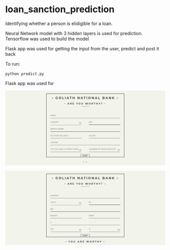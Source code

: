 # loan_sanction_prediction

Identifying whether a person is elidigible for a loan.

Neural Network model with 3 hidden layers is used for prediction. Tensorflow was used to build the model

Flask app was used for getting the input from the user, predict and post it back

To run:

    python predict.py

Flask app was used for 


![Image 1](images/screenshot_1.png)

![Image 2](images/screenshot_2.png)